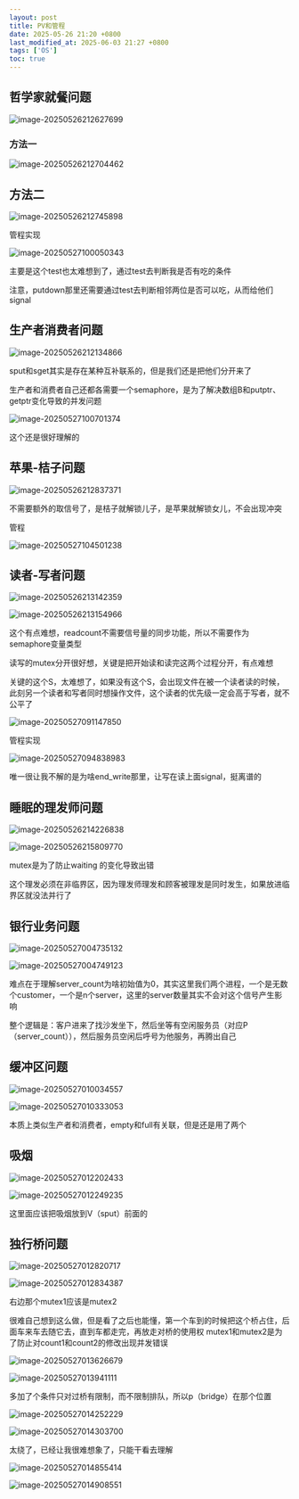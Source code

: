 ```yaml
---
layout: post
title: PV和管程
date: 2025-05-26 21:20 +0800
last_modified_at: 2025-06-03 21:27 +0800
tags: ['OS']
toc: true
---
```


## 哲学家就餐问题

![image-20250526212627699](https://huatiancen.oss-cn-nanjing.aliyuncs.com/img/image-20250526212627699.png)

### 方法一 

![image-20250526212704462](https://huatiancen.oss-cn-nanjing.aliyuncs.com/img/image-20250526212704462.png)

## 方法二

![image-20250526212745898](https://huatiancen.oss-cn-nanjing.aliyuncs.com/img/image-20250526212745898.png)

管程实现

![image-20250527100050343](https://huatiancen.oss-cn-nanjing.aliyuncs.com/img/image-20250527100050343.png)

主要是这个test也太难想到了，通过test去判断我是否有吃的条件

注意，putdown那里还需要通过test去判断相邻两位是否可以吃，从而给他们signal

## 生产者消费者问题

![image-20250526212134866](https://huatiancen.oss-cn-nanjing.aliyuncs.com/img/image-20250526212134866.png)

sput和sget其实是存在某种互补联系的，但是我们还是把他们分开来了

生产者和消费者自己还都各需要一个semaphore，是为了解决数组B和putptr、getptr变化导致的并发问题

![image-20250527100701374](https://huatiancen.oss-cn-nanjing.aliyuncs.com/img/image-20250527100701374.png)

这个还是很好理解的

## 苹果-桔子问题

![image-20250526212837371](https://huatiancen.oss-cn-nanjing.aliyuncs.com/img/image-20250526212837371.png)

不需要额外的取信号了，是桔子就解锁儿子，是苹果就解锁女儿，不会出现冲突

管程

![image-20250527104501238](https://huatiancen.oss-cn-nanjing.aliyuncs.com/img/image-20250527104501238.png)

## 读者-写者问题

![image-20250526213142359](https://huatiancen.oss-cn-nanjing.aliyuncs.com/img/image-20250526213142359.png)

![image-20250526213154966](https://huatiancen.oss-cn-nanjing.aliyuncs.com/img/image-20250526213154966.png)

这个有点难想，readcount不需要信号量的同步功能，所以不需要作为semaphore变量类型

读写的mutex分开很好想，关键是把开始读和读完这两个过程分开，有点难想

关键的这个S，太难想了，如果没有这个S，会出现文件在被一个读者读的时候，此刻另一个读者和写者同时想操作文件，这个读者的优先级一定会高于写者，就不公平了

![image-20250527091147850](https://huatiancen.oss-cn-nanjing.aliyuncs.com/img/image-20250527091147850.png)

管程实现

![image-20250527094838983](https://huatiancen.oss-cn-nanjing.aliyuncs.com/img/image-20250527094838983.png)

唯一很让我不解的是为啥end_write那里，让写在读上面signal，挺离谱的

## 睡眠的理发师问题

![image-20250526214226838](https://huatiancen.oss-cn-nanjing.aliyuncs.com/img/image-20250526214226838.png)

![image-20250526215809770](https://huatiancen.oss-cn-nanjing.aliyuncs.com/img/image-20250526215809770.png)

mutex是为了防止waiting 的变化导致出错

这个理发必须在非临界区，因为理发师理发和顾客被理发是同时发生，如果放进临界区就没法并行了

## 银行业务问题

![image-20250527004735132](https://huatiancen.oss-cn-nanjing.aliyuncs.com/img/image-20250527004735132.png)

![image-20250527004749123](https://huatiancen.oss-cn-nanjing.aliyuncs.com/img/image-20250527004749123.png)

难点在于理解server_count为啥初始值为0，其实这里我们两个进程，一个是无数个customer，一个是n个server，这里的server数量其实不会对这个信号产生影响

整个逻辑是：客户进来了找沙发坐下，然后坐等有空闲服务员（对应P（server_count）），然后服务员空闲后呼号为他服务，再腾出自己

## 缓冲区问题

![image-20250527010034557](https://huatiancen.oss-cn-nanjing.aliyuncs.com/img/image-20250527010034557.png)

![image-20250527010333053](https://huatiancen.oss-cn-nanjing.aliyuncs.com/img/image-20250527010333053.png)

本质上类似生产者和消费者，empty和full有关联，但是还是用了两个

## 吸烟

![image-20250527012202433](https://huatiancen.oss-cn-nanjing.aliyuncs.com/img/image-20250527012202433.png)

![image-20250527012249235](https://huatiancen.oss-cn-nanjing.aliyuncs.com/img/image-20250527012249235.png)

这里面应该把吸烟放到V（sput）前面的

## 独行桥问题

![image-20250527012820717](https://huatiancen.oss-cn-nanjing.aliyuncs.com/img/image-20250527012820717.png)

![image-20250527012834387](https://huatiancen.oss-cn-nanjing.aliyuncs.com/img/image-20250527012834387.png)

右边那个mutex1应该是mutex2

很难自己想到这么做，但是看了之后也能懂，第一个车到的时候把这个桥占住，后面车来车去随它去，直到车都走完，再放走对桥的使用权 mutex1和mutex2是为了防止对count1和count2的修改出现并发错误

![image-20250527013626679](https://huatiancen.oss-cn-nanjing.aliyuncs.com/img/image-20250527013626679.png)

![image-20250527013941111](https://huatiancen.oss-cn-nanjing.aliyuncs.com/img/image-20250527013941111.png)

多加了个条件只对过桥有限制，而不限制排队，所以p（bridge）在那个位置

![image-20250527014252229](https://huatiancen.oss-cn-nanjing.aliyuncs.com/img/image-20250527014252229.png)

![image-20250527014303700](https://huatiancen.oss-cn-nanjing.aliyuncs.com/img/image-20250527014303700.png)

太绕了，已经让我很难想象了，只能干看去理解

![image-20250527014855414](https://huatiancen.oss-cn-nanjing.aliyuncs.com/img/image-20250527014855414.png)

![image-20250527014908551](https://huatiancen.oss-cn-nanjing.aliyuncs.com/img/image-20250527014908551.png)
